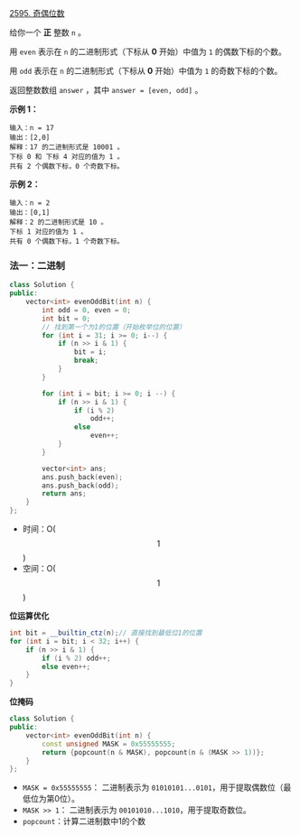 [2595. 奇偶位数](https://leetcode.cn/problems/number-of-even-and-odd-bits/)

给你一个 **正** 整数 `n` 。

用 `even` 表示在 `n` 的二进制形式（下标从 **0** 开始）中值为 `1` 的偶数下标的个数。

用 `odd` 表示在 `n` 的二进制形式（下标从 **0** 开始）中值为 `1` 的奇数下标的个数。

返回整数数组 `answer` ，其中 `answer = [even, odd]` 。

 

**示例 1：**

```
输入：n = 17
输出：[2,0]
解释：17 的二进制形式是 10001 。 
下标 0 和 下标 4 对应的值为 1 。 
共有 2 个偶数下标，0 个奇数下标。
```

**示例 2：**

```
输入：n = 2
输出：[0,1]
解释：2 的二进制形式是 10 。 
下标 1 对应的值为 1 。 
共有 0 个偶数下标，1 个奇数下标。
```





### 法一：二进制

```cpp
class Solution {
public:
	vector<int> evenOddBit(int n) {
		int odd = 0, even = 0;
		int bit = 0;
        // 找到第一个为1的位置（开始枚举位的位置）
		for (int i = 31; i >= 0; i--) {
			if (n >> i & 1) {
				bit = i;
				break;
			}
		}

		for (int i = bit; i >= 0; i --) {
			if (n >> i & 1) {
				if (i % 2)
					odd++;
				else
					even++;
			}
		}

		vector<int> ans;
		ans.push_back(even);
		ans.push_back(odd);
		return ans;
	}
};
```

- 时间：O($$1$$)
- 空间：O($$1$$)



**位运算优化**

```cpp
int bit = __builtin_ctz(n);// 直接找到最低位1的位置
for (int i = bit; i < 32; i++) {
    if (n >> i & 1) {
        if (i % 2) odd++;
        else even++;
    }
}
```





**位掩码**

```cpp
class Solution {
public:
    vector<int> evenOddBit(int n) {
        const unsigned MASK = 0x55555555;
        return {popcount(n & MASK), popcount(n & (MASK >> 1))};
    }
};
```

- `MASK = 0x55555555`：
  二进制表示为 `01010101...0101`，用于提取偶数位（最低位为第0位）。
- `MASK >> 1`：
  二进制表示为 `00101010...1010`，用于提取奇数位。
- `popcount`：计算二进制数中1的个数
